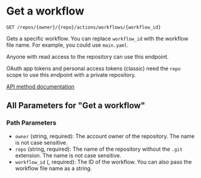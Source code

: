 # Get a workflow

`GET /repos/{owner}/{repo}/actions/workflows/{workflow_id}`

Gets a specific workflow. You can replace `workflow_id` with the workflow
file name. For example, you could use `main.yaml`.

Anyone with read access to the repository can use this endpoint.

OAuth app tokens and personal access tokens (classic) need the `repo` scope to use this endpoint with a private repository.

[API method documentation](https://docs.github.com/rest/actions/workflows#get-a-workflow)

## All Parameters for "Get a workflow"

### Path Parameters

- `owner` (string, required): The account owner of the repository. The name is not case sensitive.
- `repo` (string, required): The name of the repository without the `.git` extension. The name is not case sensitive.
- `workflow_id` (, required): The ID of the workflow. You can also pass the workflow file name as a string.
